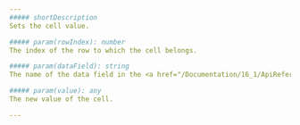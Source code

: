 ```yaml
---
##### shortDescription
Sets the cell value.

##### param(rowIndex): number
The index of the row to which the cell belongs.

##### param(dataField): string
The name of the data field in the <a href="/Documentation/16_1/ApiReference/UI_Widgets/dxDataGrid/Configuration/#dataSource">dataSource</a>.

##### param(value): any
The new value of the cell.

---
```

